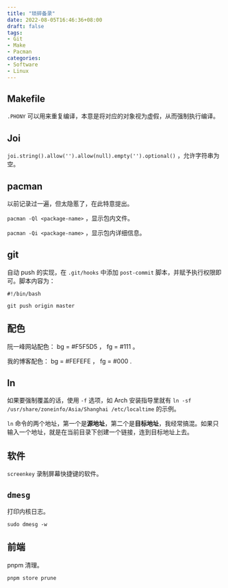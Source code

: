 ```yaml
---
title: "琐碎备录"
date: 2022-08-05T16:46:36+08:00
draft: false
tags:
- Git
- Make
- Pacman
categories:
- Software
- Linux
---
```


## Makefile

`.PHONY` 可以用来重复编译，本意是将对应的对象视为虚假，从而强制执行编译。

## Joi

`joi.string().allow('').allow(null).empty('').optional()` ，允许字符串为空。

## pacman

以前记录过一遍，但太隐慝了，在此特意提出。

`pacman -Ql <package-name>` ，显示包内文件。

`pacman -Qi <package-name>` ，显示包内详细信息。

## git

自动 push 的实现，在 `.git/hooks` 中添加 `post-commit` 脚本，并赋予执行权限即可。脚本内容为：

```shell
#!/bin/bash

git push origin master
```

## 配色

阮一峰网站配色： bg = #F5F5D5 ， fg = #111 。

我的博客配色： bg = #FEFEFE ， fg = #000 .

## ln

如果要强制覆盖的话，使用 `-f` 选项，如 Arch 安装指导里就有 `ln -sf /usr/share/zoneinfo/Asia/Shanghai /etc/localtime` 的示例。

`ln` 命令的两个地址，第一个是**源地址**，第二个是**目标地址**，我经常搞混。如果只输入一个地址，就是在当前目录下创建一个链接，连到目标地址上去。

## 软件

`screenkey` 录制屏幕快捷键的软件。

## `dmesg`

打印内核日志。

```shell
sudo dmesg -w
```

## 前端

pnpm 清理。

```shell
pnpm store prune
```
